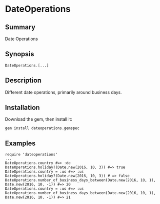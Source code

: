 # DateOperations

## Summary
Date Operations

## Synopsis
	DateOperations.[...]
	
## Description
Different date operations, primarily around business days.

## Installation
Download the gem, 
then install it:

	gem install dateoperations.gemspec

## Examples
	require 'dateoperations'
	...
	DateOperations.country #=> :de
	DateOperations.holiday?(Date.new(2016, 10, 3)) #=> true
	DateOperations.country = :us #=> :us
	DateOperations.holiday?(Date.new(2016, 10, 3)) # => false
	DateOperations.number_of_business_days_between(Date.new(2016, 10, 1), Date.new(2016, 10, -1)) #=> 20
	DateOperations.country = :us #=> :us
	DateOperations.number_of_business_days_between(Date.new(2016, 10, 1), Date.new(2016, 10, -1)) #=> 21
